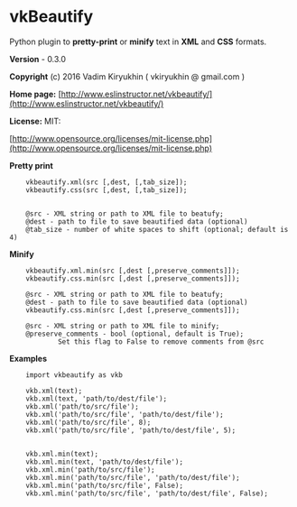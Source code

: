 # vkBeautify

Python  plugin to **pretty-print** or **minify**
text in **XML** and **CSS** formats.

**Version** - 0.3.0

**Copyright** (c) 2016 Vadim Kiryukhin ( vkiryukhin @ gmail.com )

**Home page:** [http://www.eslinstructor.net/vkbeautify/](http://www.eslinstructor.net/vkbeautify/)

**License:** MIT:

[http://www.opensource.org/licenses/mit-license.php](http://www.opensource.org/licenses/mit-license.php)


   **Pretty print**

        vkbeautify.xml(src [,dest, [,tab_size]);
        vkbeautify.css(src [,dest, [,tab_size]);


        @src - XML string or path to XML file to beatufy;
        @dest - path to file to save beautified data (optional)
        @tab_size - number of white spaces to shift (optional; default is 4)

  **Minify**

        vkbeautify.xml.min(src [,dest [,preserve_comments]]);
        vkbeautify.css.min(src [,dest [,preserve_comments]]);

        @src - XML string or path to XML file to beatufy;
        @dest - path to file to save beautified data (optional)
        vkbeautify.css.min(src [,dest [,preserve_comments]]);

        @src - XML string or path to XML file to minify;
        @preserve_comments - bool (optional, default is True);
                Set this flag to False to remove comments from @src

   **Examples**

        import vkbeautify as vkb

        vkb.xml(text);
        vkb.xml(text, 'path/to/dest/file');
        vkb.xml('path/to/src/file');
        vkb.xml('path/to/src/file', 'path/to/dest/file');
        vkb.xml('path/to/src/file', 8);
        vkb.xml('path/to/src/file', 'path/to/dest/file', 5);


        vkb.xml.min(text);
        vkb.xml.min(text, 'path/to/dest/file');
        vkb.xml.min('path/to/src/file');
        vkb.xml.min('path/to/src/file', 'path/to/dest/file');
        vkb.xml.min('path/to/src/file', False);
        vkb.xml.min('path/to/src/file', 'path/to/dest/file', False);






